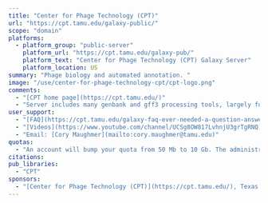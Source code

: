 ```yaml
---
title: "Center for Phage Technology (CPT)"
url: "https://cpt.tamu.edu/galaxy-public/"
scope: "domain"
platforms:
  - platform_group: "public-server"
    platform_url: "https://cpt.tamu.edu/galaxy-pub/"
    platform_text: "Center for Phage Technology (CPT) Galaxy Server"
    platform_location: US
summary: "Phage biology and automated annotation. "
image: "/use/center-for-phage-technology-cpt/cpt-logo.png"
comments:
  - "[CPT home page](https://cpt.tamu.edu/)"
  - "Server includes many genbank and gff3 processing tools, largely focused on annotation of phages."
user_support:
  - "[FAQ](https://cpt.tamu.edu/galaxy-faq-ever-needed-a-question-answered/)"
  - "[Videos](https://www.youtube.com/channel/UCSg8OW817LvhnjU3grTgRNQ)"
  - "Email: [Cory Maughmer](mailto:cory.maughmer@tamu.edu)"
quotas:
  - "An account will bump your quota from 50 Mb to 10 Gb. The administrator can increase your quota on request."
citations:
pub_libraries:
  - "CPT"
sponsors:
  - "[Center for Phage Technology (CPT)](https://cpt.tamu.edu/), Texas A&M University"
---
```

